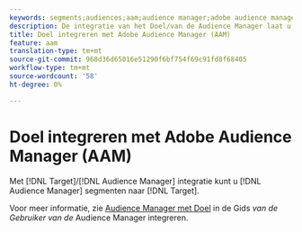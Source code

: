 ```yaml
---
keywords: segments;audiences;aam;audience manager;adobe audience manager;integrate;integration
description: De integratie van het Doel/van de Audience Manager laat u de segmenten van de Audience Manager naar Adobe Target verzenden
title: Doel integreren met Adobe Audience Manager (AAM)
feature: aam
translation-type: tm+mt
source-git-commit: 968d36d65016e51290f6bf754f69c91fd8f68405
workflow-type: tm+mt
source-wordcount: '58'
ht-degree: 0%

---
```



# Doel integreren met Adobe Audience Manager (AAM)

Met [!DNL Target]/[!DNL Audience Manager] integratie kunt u [!DNL Audience Manager] segmenten naar [!DNL Target].

Voor meer informatie, zie [Audience Manager met Doel](https://experienceleague.adobe.com/docs/audience-manager/user-guide/implementation-integration-guides/integration-other-solutions/aam-target-integration.html) in de Gids *van de Gebruiker van de* Audience Manager integreren.
